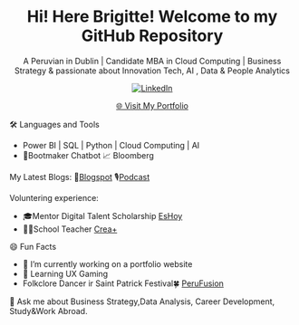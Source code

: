<h1 align="center"><strong>Hi! Here Brigitte! Welcome to my GitHub Repository</strong></h1>
<p align="center">
A Peruvian in Dublin | Candidate MBA in Cloud Computing | Business Strategy & passionate about Innovation Tech, AI , Data & People Analytics
<p align="center">
 <a href="https://www.linkedin.com/in/brigitte-nunez-munoz/" target="_blank">
   <img src="https://img.shields.io/badge/LinkedIn-blue?style=for-the-badge&logo=linkedin" alt="LinkedIn"/>
  </a>
</p>

<p align="center">
   <a href="https://brigittebusinesssolutions.my.canva.site/solutions"target="_blank">🌐 Visit My Portfolio</a>
</p>

🛠️ Languages and Tools
- Power BI | SQL | Python | Cloud Computing | AI
- 🤖Bootmaker Chatbot  📈 Bloomberg

My Latest Blogs:
📰[Blogspot]( https://innovandobrigitte.blogspot.com/2015/06/definiendo-ideas.html#comment-form)
🎙[Podcast](https://lnkd.in/e44cfdfS)

Voluntering experience:
- 🎓Mentor Digital Talent Scholarship [EsHoy](https://www.linkedin.com/posts/brigitte-nunez-munoz_becatalentodigital-mentoriaprofesional-desarrolloprofesional-activity-6965456049466216448-6zHy?utm_source=share&utm_medium=member_desktop&rcm=ACoAAAbediQBHtFoaD8Xa7YAGZvfRJcsA9ZeVjM)
- 👩‍🏫School Teacher [Crea+](https://www.linkedin.com/posts/crea-per%C3%BA_historias-que-transforman-sent%C3%AD-que-no-activity-6676590347327549441-jZM-?utm_source=share&utm_medium=member_desktop&rcm=ACoAAAbediQBHtFoaD8Xa7YAGZvfRJcsA9ZeVjM)

😄 Fun Facts
- 🔭 I’m currently working on a portfolio website
- 🧠 Learning UX Gaming
- Folkclore Dancer ir Saint Patrick Festival🍀 [PeruFusion](https://perufusionireland.com/2023/09/26/hello-world/)  

💬 Ask me about  Business Strategy,Data Analysis, Career Development, Study&Work Abroad.
